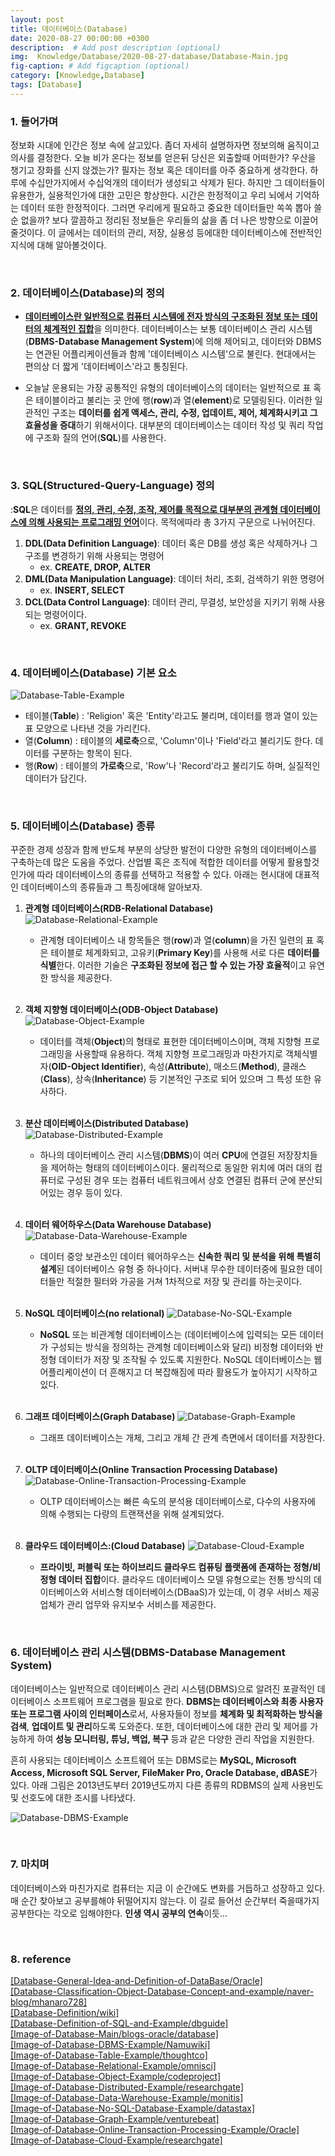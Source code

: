 ```yaml
---
layout: post
title: 데이터베이스(Database)
date: 2020-08-27 00:00:00 +0300
description:  # Add post description (optional)
img:  Knowledge/Database/2020-08-27-database/Database-Main.jpg
fig-caption: # Add figcaption (optional)
category: [Knowledge,Database]
tags: [Database]
---
```


### 1. 들어가며
정보화 시대에 인간은 정보 속에 살고있다. 좀더 자세히 설명하자면 정보의해 움직이고 의사를 결정한다. 오늘 비가 온다는 정보를 얻은뒤 당신은 외출할때 어떠한가? 우산을 챙기고 장화를 신지 않겠는가? 필자는 정보 혹은 데이터를 아주 중요하게 생각한다. 하루에 수십만가지에서 수십억개의 데이터가 생성되고 삭제가 된다. 하지만 그 데이터들이 유용한가, 실용적인가에 대한 고민은 항상한다. 시간은 한정적이고 우리 뇌에서 기억하는 데이터 또한 한정적이다. 그러면 우리에게 필요하고 중요한 데이터들만 쏙쏙 뽑아 쓸순 없을까? 보다 깔끔하고 정리된 정보들은 우리들의 삶을 좀 더 나은 방향으로 이끌어 줄것이다. 이 글에서는 데이터의 관리, 저장, 실용성 등에대한 데이터베이스에 전반적인 지식에 대해 알아볼것이다.

<br>

### 2. 데이터베이스(Database)의 정의
- <ins>**데이터베이스란 일반적으로 컴퓨터 시스템에 전자 방식의 구조화된 정보 또는 데이터의 체계적인 집합**</ins>을 의미한다. 데이터베이스는 보통 데이터베이스 관리 시스템(**DBMS-Database Management System**)에 의해 제어되고, 데이터와 DBMS는 연관된 어플리케이션들과 함께 '데이터베이스 시스템'으로 불린다. 현대에서는 편의상 더 짧게 '데이터베이스'라고 통칭된다.

- 오늘날 운용되는 가장 공통적인 유형의 데이터베이스의 데이터는 일반적으로 표 혹은 테이블이라고 불리는 곳 안에 행(**row**)과 열(**element**)로 모델링된다. 이러한 일관적인 구조는 **데이터를 쉽게 액세스, 관리, 수정, 업데이트, 제어, 체계화시키고 그 효율성을 증대**하기 위해서이다. 대부분의 데이터베이스는 데이터 작성 및 쿼리 작업에 구조화 질의 언어(**SQL**)를 사용한다.

<br>

### 3. SQL(Structured-Query-Language) 정의
:**SQL**은 데이터를 <ins>**정의, 관리, 수정, 조작, 제어를 목적으로 대부분의 관계형 데이터베이스에 의해 사용되는 프로그래밍 언어**</ins>이다. 목적에따라 총 3가지 구문으로 나뉘어진다.
1. **DDL(Data Definition Language)**: 데이터 혹은 DB를 생성 혹은 삭제하거나 그 구조를 변경하기 위해 사용되는 명령어
    - ex. **CREATE, DROP, ALTER**
2. **DML(Data Manipulation Language)**: 데이터 처리, 조회, 검색하기 위한 명령어
    - ex. **INSERT, SELECT** 
3. **DCL(Data Control Language)**: 데이터 관리, 무결성, 보안성을  지키기 위해 사용되는 명령어이다.
    - ex. **GRANT, REVOKE**

<br>

### 4. 데이터베이스(Database) 기본 요소
![Database-Table-Example]({{site.baseurl}}/assets/img/Knowledge/Database/2020-08-27-database/Database-Table-Example.gif#center)

- 테이블(**Table**) : \'Religion\' 혹은 \'Entity\'라고도 불리며, 데이터를 행과 열이 있는 표 모양으로 나타낸 것을 가리킨다.
- 열(**Column**) : 테이블의 **세로축**으로, \'Column\'이나 \'Field\'라고 불리기도 한다. 데이터를 구분하는 항목이 된다.
- 행(**Row**) : 테이블의 **가로축**으로, \'Row\'나 \'Record\'라고 불리기도 하며, 실질적인 데이터가 담긴다.

<br>

### 5. 데이터베이스(Database) 종류
꾸준한 경제 성장과 함께 반도체 부분의 상당한 발전이 다양한 유형의 데이터베이스를 구축하는데 많은 도움을 주었다. 산업별 혹은 조직에 적합한 데이터를 어떻게 활용할것인가에 따라 데이터베이스의 종류를 선택하고 적용할 수 있다. 아래는 현시대에 대표적인 데이터베이스의 종류들과 그 특징에대해 알아보자.

1. **관계형 데이터베이스(RDB-Relational Database)**
    ![Database-Relational-Example]({{site.baseurl}}/assets/img/Knowledge/Database/2020-08-27-database/Database-Relational-Example.png#center)
    
    - 관계형 데이터베이스 내 항목들은 행(**row**)과 열(**column**)을 가진 일련의 표 혹은 테이블로 체계화되고, 고유키(**Primary Key**)를 사용해 서로 다른 **데이터를 식별**한다. 이러한 기술은 **구조화된 정보에 접근 할 수 있는 가장 효율적**이고 유연한 방식을 제공한다.

    <br>

2. **객체 지향형 데이터베이스(ODB-Object Database)**
    ![Database-Object-Example]({{site.baseurl}}/assets/img/Knowledge/Database/2020-08-27-database/Database-Object-Example.png#center)

    - 데이터를 객체(**Object**)의 형태로 표현한 데이터베이스이며, 객체 지향형 프로그래밍을 사용할때 유용하다. 객체 지향형 프로그래밍과 마찬가지로 객체식별자(**OID-Object Identifier**), 속성(**Attribute**), 매소드(**Method**), 클래스(**Class**), 상속(**Inheritance**) 등 기본적인 구조로 되어 있으며 그 특성 또한 유사하다.

    <br>

3. **분산 데이터베이스(Distributed Database)**
    ![Database-Distributed-Example]({{site.baseurl}}/assets/img/Knowledge/Database/2020-08-27-database/Database-Distrubuted-Example.png#center)

    - 하나의 데이터베이스 관리 시스템(**DBMS**)이 여러 **CPU**에 연결된 저장장치들을 제어하는 형태의 데이터베이스이다. 물리적으로 동일한 위치에 여러 대의 컴퓨터로 구성된 경우 또는 컴퓨터 네트워크에서 상호 연결된 컴퓨터 군에 분산되어있는 경우 등이 있다.

    <br>

4. **데이터 웨어하우스(Data Warehouse Database)**
    ![Database-Data-Warehouse-Example]({{site.baseurl}}/assets/img/Knowledge/Database/2020-08-27-database/Database-Data-Warehouse.Example.jpg#center)

    - 데이터 중앙 보관소인 데이터 웨어하우스는 **신속한 쿼리 및 분석을 위해 특별히 설계**된 데이터베이스 유형 중 하나이다. 서버내 무수한 데이터중에 필요한 데이터들만 적절한 필터와 가공을 거쳐 1차적으로 저장 및 관리를 하는곳이다.

    <br>

5. **NoSQL 데이터베이스(no relational)** 
    ![Database-No-SQL-Example]({{site.baseurl}}/assets/img/Knowledge/Database/2020-08-27-database/Database-No-SQL-Example.png#center)

    - **NoSQL** 또는 비관계형 데이터베이스는 (데이터베이스에 입력되는 모든 데이터가 구성되는 방식을 정의하는 관계형 데이터베이스와 달리) 비정형 데이터와 반정형 데이터가 저장 및 조작될 수 있도록 지원한다. NoSQL 데이터베이스는 웹 어플리케이션이 더 흔해지고 더 복잡해짐에 따라 활용도가 높아지기 시작하고 있다.

    <br>

6. **그래프 데이터베이스(Graph Database)**
    ![Database-Graph-Example]({{site.baseurl}}/assets/img/Knowledge/Database/2020-08-27-database/Database-Graph-Example.png#center)

    - 그래프 데이터베이스는 개체, 그리고 개체 간 관계 측면에서 데이터를 저장한다.

    <br>

7. **OLTP 데이터베이스(Online Transaction Processing Database)** 
    ![Database-Online-Transaction-Processing-Example]({{site.baseurl}}/assets/img/Knowledge/Database/2020-08-27-database/Database-Online-Transaction-Processing-Example.gif#center)

    - OLTP 데이터베이스는 빠른 속도의 분석용 데이터베이스로, 다수의 사용자에 의해 수행되는 다량의 트랜잭션을 위해 설계되었다.

    <br>

8. **클라우드 데이터베이스:(Cloud Database)**
    ![Database-Cloud-Example]({{site.baseurl}}/assets/img/Knowledge/Database/2020-08-27-database/Database-Cloud-Examle.png#center)

    - **프라이빗, 퍼블릭 또는 하이브리드 클라우드 컴퓨팅 플랫폼에 존재하는 정형/비정형 데이터 집합**이다. 클라우드 데이터베이스 모델 유형으로는 전통 방식의 데이터베이스와 서비스형 데이터베이스(DBaaS)가 있는데, 이 경우 서비스 제공업체가 관리 업무와 유지보수 서비스를 제공한다.

<br>

### 6. 데이터베이스 관리 시스템(DBMS-Database Management System)
데이터베이스는 일반적으로 데이터베이스 관리 시스템(DBMS)으로 알려진 포괄적인 데이터베이스 소프트웨어 프로그램을 필요로 한다. **DBMS는 데이터베이스와 최종 사용자 또는 프로그램 사이의 인터페이스**로서, 사용자들이 정보를 **체계화 및 최적화하는 방식을 검색**, **업데이트 및 관리**하도록 도와준다. 또한, 데이터베이스에 대한 관리 및 제어를 가능하게 하여 **성능 모니터링, 튜닝, 백업, 복구** 등과 같은 다양한 관리 작업을 지원한다.

흔히 사용되는 데이터베이스 소프트웨어 또는 DBMS로는 **MySQL, Microsoft Access, Microsoft SQL Server, FileMaker Pro, Oracle Database, dBASE**가 있다. 아래 그림은 2013년도부터 2019년도까지 다른 종류의 RDBMS의 실제 사용빈도 및 선호도에 대한 조시를 나타냈다.

![Database-DBMS-Example]({{site.baseurl}}/assets/img/Knowledge/Database/2020-08-27-database/Database-DBMS-Example.png#center)

<br>

### 7. 마치며
데이터베이스와 마친가지로 컴퓨터는 지금 이 순간에도 변화를 거듭하고 성장하고 있다. 매 순간 찾아보고 공부를해야 뒤떨어지지 않는다. 이 길로 들어선 순간부터 죽을때가지 공부한다는 각오로 임해야한다. **인생 역시 공부의 연속**이듯...


<br>

### 8. reference
[\[Database-General-Idea-and-Definition-of-DataBase/Oracle\]](https://www.oracle.com/kr/database/what-is-database.html) <br>
[\[Database-Classification-Object-Database-Concept-and-example/naver-blog/mhanaro728\]](https://m.blog.naver.com/PostView.nhn?blogId=mhanaro728&logNo=10051917706&proxyReferer=https:%2F%2Fwww.google.com%2F) <br>
[\[Database-Definition/wiki\]](https://en.wikipedia.org/wiki/Database) <br>
[\[Database-Definition-of-SQL-and-Example/dbguide\]](http://www.dbguide.net/db.db?cmd=view&boardUid=148189&boardConfigUid=9&categoryUid=216&boardIdx=134&boardStep=1) <br>
[\[Image-of-Database-Main/blogs-oracle/database\]](https://blogs.oracle.com/database/autonomous-database-what-does-it-mean) <br>
[\[Image-of-Database-DBMS-Example/Namuwiki\]](https://namu.wiki/w/DBMS) <br>
[\[Image-of-Database-Table-Example/thoughtco\]](https://www.thoughtco.com/understanding-how-sql-databases-work-2693878) <br>
[\[Image-of-Database-Relational-Example/omnisci\]](https://www.omnisci.com/technical-glossary/relational-database) <br>
[\[Image-of-Database-Object-Example/codeproject\]](https://www.codeproject.com/Articles/17946/Object-oriented-database-programming-with-db4o) <br>
[\[Image-of-Database-Distributed-Example/researchgate\]](https://www.researchgate.net/figure/Distributed-database-system_fig1_265541195) <br>
[\[Image-of-Database-Data-Warehouse-Example/monitis\]](https://www.monitis.com/blog/top-5-data-warehouses-on-the-market-today/) <br>
[\[Image-of-Database-No-SQL-Database-Example/datastax\]](https://www.datastax.com/nosql) <br>
[\[Image-of-Database-Graph-Example/venturebeat\]](https://venturebeat.com/2019/07/31/dgraph-raises-11-5-million-for-scalable-graph-database-solutions/) <br>
[\[Image-of-Database-Online-Transaction-Processing-Example/Oracle\]](https://docs.oracle.com/cd/A87860_01/doc/server.817/a76992/ch3_eval.htm) <br>
[\[Image-of-Database-Cloud-Example/researchgate\]](https://www.researchgate.net/figure/Mobile-Cloud-Architecture-Figure-4-shows-an-example-of-the-previous-mobility-process_fig3_282454335) <br>
